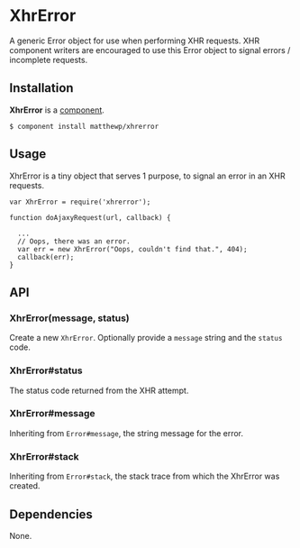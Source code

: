 # XhrError

A generic Error object for use when performing XHR requests. XHR component writers are encouraged to use this Error object to signal errors / incomplete requests.

## Installation

**XhrError** is a [component](https://github.com/component/component).

    $ component install matthewp/xhrerror

## Usage

XhrError is a tiny object that serves 1 purpose, to signal an error in an XHR requests.

    var XhrError = require('xhrerror');

    function doAjaxyRequest(url, callback) {

      ...
      // Oops, there was an error.
      var err = new XhrError("Oops, couldn't find that.", 404);
      callback(err);
    }

## API

### XhrError(message, status)

Create a new ``XhrError``. Optionally provide a ``message`` string and the ``status`` code.

### XhrError#status

The status code returned from the XHR attempt.

### XhrError#message

Inheriting from ``Error#message``, the string message for the error.

### XhrError#stack

Inheriting from ``Error#stack``, the stack trace from which the XhrError was created.

## Dependencies

None.